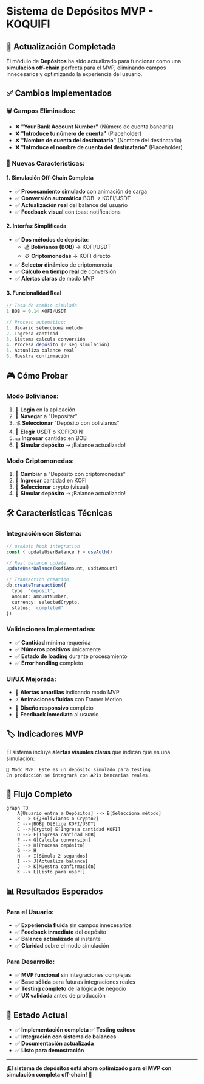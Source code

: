 # Sistema de Depósitos MVP - KOQUIFI

## 🎯 **Actualización Completada**

El módulo de **Depósitos** ha sido actualizado para funcionar como una **simulación off-chain** perfecta para el MVP, eliminando campos innecesarios y optimizando la experiencia del usuario.

## ✅ **Cambios Implementados**

### **🗑️ Campos Eliminados:**
- ❌ **"Your Bank Account Number"** (Número de cuenta bancaria)
- ❌ **"Introduce tu número de cuenta"** (Placeholder)
- ❌ **"Nombre de cuenta del destinatario"** (Nombre del destinatario)
- ❌ **"Introduce el nombre de cuenta del destinatario"** (Placeholder)

### **🚀 Nuevas Características:**

#### **1. Simulación Off-Chain Completa**
- ✅ **Procesamiento simulado** con animación de carga
- ✅ **Conversión automática** BOB → KOFI/USDT
- ✅ **Actualización real** del balance del usuario
- ✅ **Feedback visual** con toast notifications

#### **2. Interfaz Simplificada**
- ✅ **Dos métodos de depósito**:
  - 💰 **Bolivianos (BOB)** → KOFI/USDT
  - 🪙 **Criptomonedas** → KOFI directo
- ✅ **Selector dinámico** de criptomoneda
- ✅ **Cálculo en tiempo real** de conversión
- ✅ **Alertas claras** de modo MVP

#### **3. Funcionalidad Real**
```typescript
// Tasa de cambio simulada
1 BOB = 0.14 KOFI/USDT

// Proceso automático:
1. Usuario selecciona método
2. Ingresa cantidad
3. Sistema calcula conversión
4. Procesa depósito (2 seg simulación)
5. Actualiza balance real
6. Muestra confirmación
```

## 🎮 **Cómo Probar**

### **Modo Bolivianos:**
1. 🔐 **Login** en la aplicación
2. 📍 **Navegar** a "Depositar"
3. 💰 **Seleccionar** "Depósito con bolivianos"
4. 🎯 **Elegir** USDT o KOFICOIN
5. 💵 **Ingresar** cantidad en BOB
6. 🚀 **Simular depósito** → ¡Balance actualizado!

### **Modo Criptomonedas:**
1. 🔄 **Cambiar** a "Depósito con criptomonedas"
2. 💎 **Ingresar** cantidad en KOFI
3. 🎯 **Seleccionar** crypto (visual)
4. 🚀 **Simular depósito** → ¡Balance actualizado!

## 🛠️ **Características Técnicas**

### **Integración con Sistema:**
```typescript
// useAuth hook integration
const { updateUserBalance } = useAuth()

// Real balance update
updateUserBalance(kofiAmount, usdtAmount)

// Transaction creation
db.createTransaction({
  type: 'deposit',
  amount: amountNumber,
  currency: selectedCrypto,
  status: 'completed'
})
```

### **Validaciones Implementadas:**
- ✅ **Cantidad mínima** requerida
- ✅ **Números positivos** únicamente
- ✅ **Estado de loading** durante procesamiento
- ✅ **Error handling** completo

### **UI/UX Mejorada:**
- 🎨 **Alertas amarillas** indicando modo MVP
- ⚡ **Animaciones fluidas** con Framer Motion
- 📱 **Diseño responsivo** completo
- 🎯 **Feedback inmediato** al usuario

## 🏷️ **Indicadores MVP**

El sistema incluye **alertas visuales claras** que indican que es una simulación:

```jsx
🚧 Modo MVP: Este es un depósito simulado para testing. 
En producción se integrará con APIs bancarias reales.
```

## 🔄 **Flujo Completo**

```mermaid
graph TD
    A[Usuario entra a Depósitos] --> B[Selecciona método]
    B --> C{¿Bolivianos o Crypto?}
    C -->|BOB| D[Elige KOFI/USDT]
    C -->|Crypto| E[Ingresa cantidad KOFI]
    D --> F[Ingresa cantidad BOB]
    F --> G[Calcula conversión]
    E --> H[Procesa depósito]
    G --> H
    H --> I[Simula 2 segundos]
    I --> J[Actualiza balance]
    J --> K[Muestra confirmación]
    K --> L[Listo para usar!]
```

## 📊 **Resultados Esperados**

### **Para el Usuario:**
- ✅ **Experiencia fluida** sin campos innecesarios
- ✅ **Feedback inmediato** del depósito
- ✅ **Balance actualizado** al instante
- ✅ **Claridad** sobre el modo simulación

### **Para Desarrollo:**
- ✅ **MVP funcional** sin integraciones complejas
- ✅ **Base sólida** para futuras integraciones reales
- ✅ **Testing completo** de la lógica de negocio
- ✅ **UX validada** antes de producción

## 🚀 **Estado Actual**

- ✅ **Implementación completa** ✅ **Testing exitoso**
- ✅ **Integración con sistema de balances**
- ✅ **Documentación actualizada**
- ✅ **Listo para demostración**

---

**¡El sistema de depósitos está ahora optimizado para el MVP con simulación completa off-chain!** 🎉
